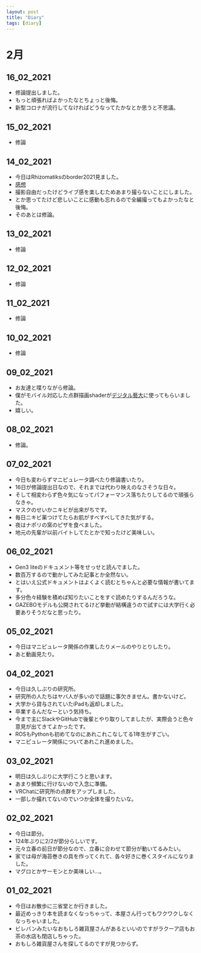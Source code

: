 ```yaml
---
layout: post
title: "Diary"
tags: [diary]
---
```


# 2月
## 16_02_2021
* 修論提出しました。
* もっと頑張ればよかったなとちょっと後悔。
* 新型コロナが流行してなければどうなってたかなとか思うと不思議。

## 15_02_2021
* 修論

## 14_02_2021
* 今日はRhizomatiksのborder2021見ました。
* [感想](https://twitter.com/beet_lex/status/1360896083652616193?s=20)
* 撮影自由だったけどライブ感を楽しむためあまり撮らないことにしました。
* とか思ってたけど悲しいことに感動も忘れるので全編撮ってもよかったなと後悔。
* そのあとは修論。

## 13_02_2021
* 修論

## 12_02_2021
* 修論

## 11_02_2021
* 修論

## 10_02_2021
* 修論

## 09_02_2021
* お友達と喋りながら修論。
* 僕がモバイル対応した点群描画shaderが[デジタル藝大](https://twitter.com/beet_lex/status/1359120494595694593?s=20)に使ってもらいました。
* 嬉しい。

## 08_02_2021
* 修論。

## 07_02_2021
* 今日も変わらずマニピュレータ調べたり修論書いたり。
* 16日が修論提出日なので、それまでは代わり映えのなさそうな日々。
* そして相変わらず色々気になってパフォーマンス落ちたりしてるので頑張らなきゃ。
* マスクのせいかニキビが出来がちです。
* 毎日ニキビ薬つけてたらお肌がすべすべしてきた気がする。
* 夜はナポリの窯のピザを食べました。
* 地元の先輩が以前バイトしてたとかで知ったけど美味しい。

## 06_02_2021
* Gen3 liteのドキュメント等をせっせと読んでました。
* 数百万するので動かしてみた記事とか全然ない。
* とはいえ公式ドキュメントはよくよく読むとちゃんと必要な情報が書いてます。
* 多分色々経験を積めば知りたいことをすぐ読めたりするんだろうな。
* GAZEBOモデルも公開されてるけど挙動が結構違うので試すには大学行く必要ありそうだなと思ったり。

## 05_02_2021
* 今日はマニピュレータ関係の作業したりメールのやりとりしたり。
* あと動画見たり。

## 04_02_2021
* 今日は久しぶりの研究所。
* 研究所の人たちはヤバ人が多いので話題に事欠きません。書かないけど。
* 大学から貸与されていたiPadも返却しました。
* 卒業するんだなーという気持ち。
* 今まで主にSlackやGitHubで後輩とやり取りしてましたが、実際会うと色々意見が出てきてよかったです。
* ROSもPythonも初めてなのにあれこれこなしてる1年生がすごい。
* マニピュレータ関係についてあれこれ進めました。

## 03_02_2021
* 明日は久しぶりに大学行こうと思います。
* あまり頻繁に行けないので入念に準備。
* VRChatに研究所の点群をアップしました。
* 一部しか撮れてないのでいつか全体を撮りたいな。

## 02_02_2021
* 今日は節分。
* 124年ぶりに2/2が節分らしいです。
* 元々立春の前日が節分なので、立春に合わせて節分が動いてるみたい。
* 家では母が海苔巻きの具を作ってくれて、各々好きに巻くスタイルになりました。
* マグロとかサーモンとか美味しい…。

## 01_02_2021
* 今日はお散歩に三省堂とか行きました。
* 最近めっきり本を読まなくなっちゃって、本屋さん行ってもワクワクしなくなっちゃいました。
* ビレバンみたいなおもしろ雑貨屋さんがあるといいのですがラクーア店もお茶の水店も閉店しちゃった。
* おもしろ雑貨屋さんを探してるのですが見つからず。
